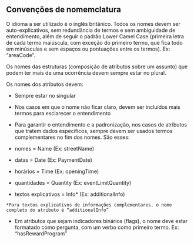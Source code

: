 ## Convenções de nomemclatura 

O idioma a ser utilizado é o inglês britânico. Todos os nomes devem ser auto-explicativos, sem redundância de termos e sem ambiguidade de entendimento, além de seguir o padrão Lower Camel Case (primeira letra de cada termo maiúscula, com exceção do primeiro termo, que fica todo em minúsculas e sem espaços ou pontuações entre os termos). Ex: “areaCode”.

Os nomes das estruturas (composição de atributos sobre um assunto) que podem ter mais de uma ocorrência devem sempre estar no plural.

Os nomes dos atributos devem:

- Sempre estar no singular

- Nos casos em que o nome não ficar claro, devem ser incluídos mais termos para esclarecer o entendimento

- Para garantir o entendimento e a padronização, nos casos de atributos que tratem dados específicos, sempre devem ser usados termos complementares no fim dos nomes. São esses:

- nomes = Name (Ex: streetName)

- datas = Date (Ex: PaymentDate)

- horários = Time (Ex: openingTime)

- quantidades = Quantity (Ex: eventLimitQuantity)

- textos explicativos = Info* (Ex: additionalInfo)

`*Para textos explicativos de informações complementares, o nome completo do atributo é “additionalInfo”`

- Em atributos que sejam indicadores binários (flags), o nome deve estar formatado como pergunta, com um verbo como primeiro termo. Ex: “hasRewardProgram”